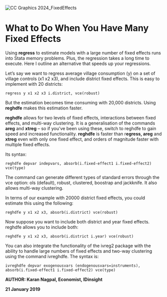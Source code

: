 
![CC Graphics 2024_FixedEffects](https://github.com/csae-coders-corner/What-to-do-when-you-have-many-fixed-effects/assets/148211163/7e608633-5a18-4434-b5fb-620d09abf012)

# What to Do When You Have Many Fixed Effects
Using **regress** to estimate models with a large number of fixed effects runs into Stata memory problems. Plus, the regression takes a long time to execute. Here I outline an alternative that speeds up your regressions.

Let’s say we want to regress average village consumption (y) on a set of village controls (x1 x2 x3), and include district fixed effects. This is easy to implement with 20 districts: 

`regress y x1 x2 x3 i.district, vce(robust)`

But the estimation becomes time consuming with 20,000 districts. Using **reghdfe** makes this estimation faster. 

**reghdfe** allows for two levels of fixed effects, interactions between fixed effects, and multi-way clustering. It is a generalisation of the commands **areg** and **xtreg** – so if you’ve been using these, switch to reghdfe to gain speed and increased functionality. **reghdfe** is faster than r**egress, areg** and **xtreg** even with only one fixed effect, and orders of magnitude faster with multiple fixed effects. 

Its syntax:

`reghdfe depvar indepvars, absorb(i.fixed-effect1 i.fixed-effect2) vce(type)`  


The command can generate different types of standard errors through the vce option: ols (default), robust, clustered, boostrap and jackknife. It also allows multi-way clustering. 

In terms of our example with 20000 district fixed effects, you could estimate this using the following: 

`reghdfe y x1 x2 x3, absorb(i.district) vce(robust)`

Now suppose you want to include both district and year fixed effects. reghdfe allows you to include both:

`reghdfe y x1 x2 x3, absorb(i.district i.year) vce(robust)`


You can also integrate the functionality of the ivreg2 package with the ability to handle large numbers of fixed effects and two-way clustering using the command ivreghdfe. The syntax is:

`ivreghdfe depvar exogenousvars (endogenousvars=instruments), absorb(i.fixed-effect1 i.fixed-effect2) vce(type)`



**AUTHOR: Karan Nagpal, Economist, IDinsight**

**21 January 2019**


